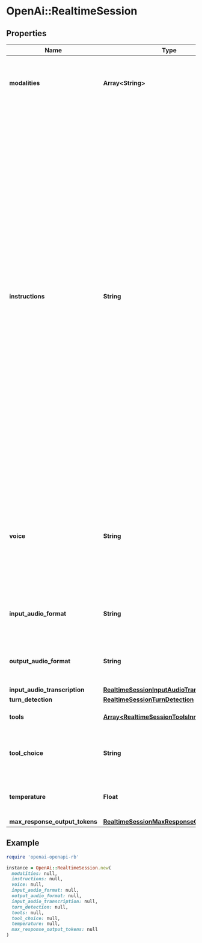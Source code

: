 # OpenAi::RealtimeSession

## Properties

| Name | Type | Description | Notes |
| ---- | ---- | ----------- | ----- |
| **modalities** | **Array&lt;String&gt;** | The set of modalities the model can respond with. To disable audio, set this to [\&quot;text\&quot;].  | [optional] |
| **instructions** | **String** | The default system instructions (i.e. system message) prepended to model  calls. This field allows the client to guide the model on desired  responses. The model can be instructed on response content and format,  (e.g. \&quot;be extremely succinct\&quot;, \&quot;act friendly\&quot;, \&quot;here are examples of good  responses\&quot;) and on audio behavior (e.g. \&quot;talk quickly\&quot;, \&quot;inject emotion  into your voice\&quot;, \&quot;laugh frequently\&quot;). The instructions are not guaranteed  to be followed by the model, but they provide guidance to the model on the  desired behavior.  Note that the server sets default instructions which will be used if this  field is not set and are visible in the &#x60;session.created&#x60; event at the  start of the session.  | [optional] |
| **voice** | **String** | The voice the model uses to respond. Supported voices are &#x60;alloy&#x60;, &#x60;ash&#x60;, &#x60;ballad&#x60;, &#x60;coral&#x60;, &#x60;echo&#x60;, &#x60;sage&#x60;, &#x60;shimmer&#x60;, and &#x60;verse&#x60;. Cannot be  changed once the model has responded with audio at least once.  | [optional] |
| **input_audio_format** | **String** | The format of input audio. Options are &#x60;pcm16&#x60;, &#x60;g711_ulaw&#x60;, or &#x60;g711_alaw&#x60;.  | [optional] |
| **output_audio_format** | **String** | The format of output audio. Options are &#x60;pcm16&#x60;, &#x60;g711_ulaw&#x60;, or &#x60;g711_alaw&#x60;.  | [optional] |
| **input_audio_transcription** | [**RealtimeSessionInputAudioTranscription**](RealtimeSessionInputAudioTranscription.md) |  | [optional] |
| **turn_detection** | [**RealtimeSessionTurnDetection**](RealtimeSessionTurnDetection.md) |  | [optional] |
| **tools** | [**Array&lt;RealtimeSessionToolsInner&gt;**](RealtimeSessionToolsInner.md) | Tools (functions) available to the model. | [optional] |
| **tool_choice** | **String** | How the model chooses tools. Options are &#x60;auto&#x60;, &#x60;none&#x60;, &#x60;required&#x60;, or  specify a function.  | [optional] |
| **temperature** | **Float** | Sampling temperature for the model, limited to [0.6, 1.2]. Defaults to 0.8.  | [optional] |
| **max_response_output_tokens** | [**RealtimeSessionMaxResponseOutputTokens**](RealtimeSessionMaxResponseOutputTokens.md) |  | [optional] |

## Example

```ruby
require 'openai-openapi-rb'

instance = OpenAi::RealtimeSession.new(
  modalities: null,
  instructions: null,
  voice: null,
  input_audio_format: null,
  output_audio_format: null,
  input_audio_transcription: null,
  turn_detection: null,
  tools: null,
  tool_choice: null,
  temperature: null,
  max_response_output_tokens: null
)
```

